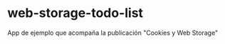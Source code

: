 web-storage-todo-list
=====================

App de ejemplo que acompaña la publicación "Cookies y Web Storage"

